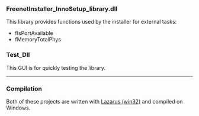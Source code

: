 ### FreenetInstaller_InnoSetup_library.dll
This library provides functions used by the installer for external tasks:	

 * fIsPortAvailable
 * fMemoryTotalPhys

### Test_Dll
This GUI is for quickly testing the library.

___
### Compilation 
Both of these projects are written with [Lazarus (win32)](http://www.lazarus.freepascal.org/) and compiled on Windows.